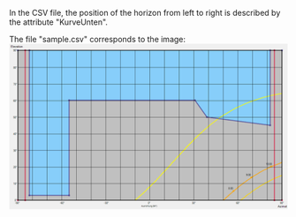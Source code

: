 In the CSV file, the position of the horizon from left to right is described by the attribute "KurveUnten".

The file "sample.csv" corresponds to the image:
![measurement](https://github.com/croghostrider/horizon/blob/main/CSV/sampel.png?raw=true)
